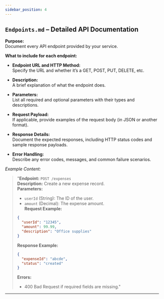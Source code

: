 ```yaml
---
sidebar_position: 4
---
```

## `Endpoints.md` – Detailed API Documentation

**Purpose:**  
Document every API endpoint provided by your service.

**What to include for each endpoint:**

- **Endpoint URL and HTTP Method:**  
  Specify the URL and whether it’s a GET, POST, PUT, DELETE, etc.
  
- **Description:**  
  A brief explanation of what the endpoint does.
  
- **Parameters:**  
  List all required and optional parameters with their types and descriptions.
  
- **Request Payload:**  
  If applicable, provide examples of the request body (in JSON or another format).
  
- **Response Details:**  
  Document the expected responses, including HTTP status codes and sample response payloads.
  
- **Error Handling:**  
  Describe any error codes, messages, and common failure scenarios.

*Example Content:*
> "**Endpoint:** `POST /expenses`  
> **Description:** Create a new expense record.  
> **Parameters:**  
> - `userId` (String): The ID of the user.  
> - `amount` (Decimal): The expense amount.  
> **Request Example:**  
> ```json
> {
>   "userId": "12345",
>   "amount": 99.99,
>   "description": "Office supplies"
> }
> ```  
> **Response Example:**  
> ```json
> {
>   "expenseId": "abcde",
>   "status": "created"
> }
> ```  
> **Errors:**  
> - 400 Bad Request if required fields are missing."

---
